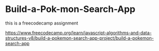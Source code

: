 # Build-a-Pok-mon-Search-App

this is a freecodecamp assignment

https://www.freecodecamp.org/learn/javascript-algorithms-and-data-structures-v8/build-a-pokemon-search-app-project/build-a-pokemon-search-app
